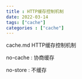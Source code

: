 ```yaml
---
title : HTTP缓存控制机制 
date: 2022-03-14
tags: ["cache"]
categories : ["cache"]
---
```


cache.md
HTTP缓存控制机制
<!--more-->
no-cache : 协商缓存

no-store : 不缓存